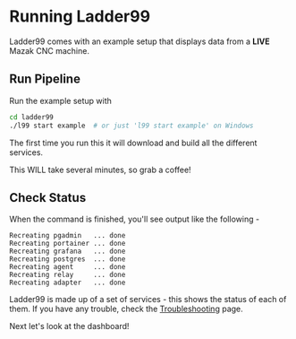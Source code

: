 # Running Ladder99

Ladder99 comes with an example setup that displays data from a **LIVE** Mazak CNC machine. 


## Run Pipeline

Run the example setup with

```bash
cd ladder99
./l99 start example  # or just 'l99 start example' on Windows
```

The first time you run this it will download and build all the different services. 

This WILL take several minutes, so grab a coffee!


## Check Status

When the command is finished, you'll see output like the following -

```
Recreating pgadmin   ... done
Recreating portainer ... done
Recreating grafana   ... done
Recreating postgres  ... done
Recreating agent     ... done
Recreating relay     ... done
Recreating adapter   ... done
```

Ladder99 is made up of a set of services - this shows the status of each of them. If you have any trouble, check the [Troubleshooting](troubleshooting.md) page.

Next let's look at the dashboard!
